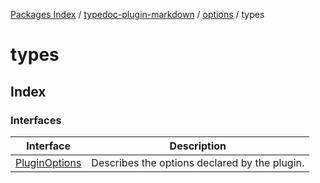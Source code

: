 [Packages Index](../../../../README.md) / [typedoc-plugin-markdown](../../../README.md) / [options](../../README.md) / types

# types

## Index

### Interfaces

| Interface                                    | Description                                   |
| -------------------------------------------- | --------------------------------------------- |
| [PluginOptions](interfaces/PluginOptions.md) | Describes the options declared by the plugin. |
